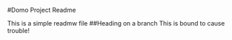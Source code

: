 #Domo Project Readme

This is a simple readmw file
##Heading
on a branch
This is bound to cause trouble!
